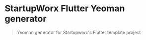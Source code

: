# StartupWorx Flutter Yeoman generator

> Yeoman generator for Startupworx's Flutter template project

